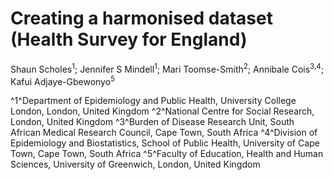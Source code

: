 # Creating a harmonised dataset (Health Survey for England)

Shaun Scholes<sup>1</sup>; Jennifer S Mindell<sup>1</sup>; Mari Toomse-Smith<sup>2</sup>; Annibale Cois<sup>3,4</sup>; Kafui Adjaye-Gbewonyo<sup>5</sup>

^1^Department of Epidemiology and Public Health, University College London, London, United Kingdom
^2^National Centre for Social Research, London, United Kingdom
^3^Burden of Disease Research Unit, South African Medical Research Council, Cape Town, South Africa
^4^Division of Epidemiology and Biostatistics, School of Public Health, University of Cape Town, Cape Town, South Africa
^5^Faculty of Education, Health and Human Sciences, University of Greenwich, London, United Kingdom
